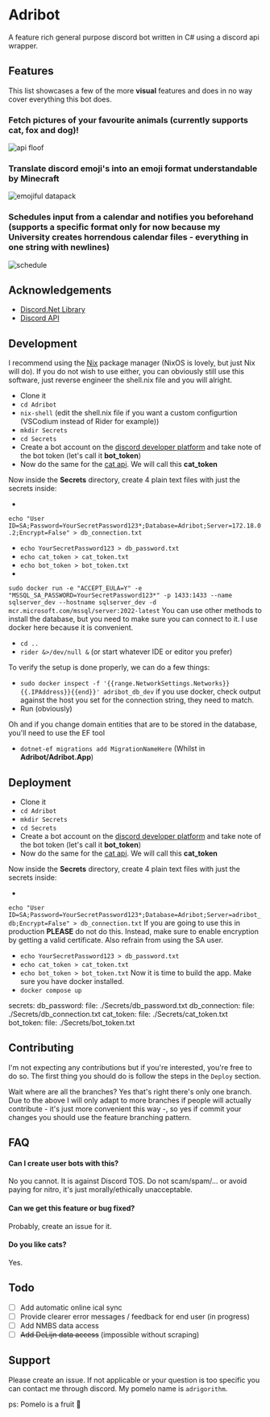 # Adribot

A feature rich general purpose discord bot written in C# using a discord api wrapper.

## Features

This list showcases a few of the more **visual** features and does in no way cover everything this bot does.

### Fetch pictures of your favourite animals (currently supports cat, fox and dog)!

![api floof](https://github.com/Adrigorithm/Adribot/assets/12832161/5e09df1a-19fd-4453-a8ba-f40b9d13a341)

### Translate discord emoji's into an emoji format understandable by Minecraft

![emojiful datapack](https://github.com/Adrigorithm/Adribot/assets/12832161/6428781c-eef9-442a-abca-9a2d7051cdca)

### Schedules input from a calendar and notifies you beforehand (supports a specific format only for now because my University creates horrendous calendar files - everything in one string with newlines)

![schedule](https://github.com/Adrigorithm/Adribot/assets/12832161/69856c2d-b4f0-4578-8d79-31bc4fd9947d)

## Acknowledgements

- [Discord.Net Library](https://github.com/discord-net/Discord.Net)
- [Discord API](https://discord.com/developers/docs/intro)

## Development

I recommend using the [Nix](https://nixos.org/download/) package manager (NixOS is lovely, but just Nix will do). If you
do not wish to use either, you can obviously still use this software, just reverse engineer the shell.nix file and you
will alright.

- Clone it
- `cd Adribot`
- `nix-shell` (edit the shell.nix file if you want a custom configurtion (VSCodium instead of Rider for example))
- `mkdir Secrets`
- `cd Secrets`
- Create a bot account on the [discord developer platform](https://discord.com/developers/applications) and take note of
  the bot token (let's call it **bot_token**)
- Now do the same for the [cat api](https://thecatapi.com/). We will call this **cat_token**

Now inside the **Secrets** directory, create 4 plain text files with just the secrets inside:

-
`echo "User ID=SA;Password=YourSecretPassword123*;Database=Adribot;Server=172.18.0.2;Encrypt=False" > db_connection.txt`
- `echo YourSecretPassword123 > db_password.txt`
- `echo cat_token > cat_token.txt`
- `echo bot_token > bot_token.txt`
-
`sudo docker run -e "ACCEPT_EULA=Y" -e "MSSQL_SA_PASSWORD=YourSecretPassword123*" -p 1433:1433 --name sqlserver_dev --hostname sqlserver_dev -d mcr.microsoft.com/mssql/server:2022-latest`
You can use other methods to install the database, but you need to make sure you can connect to it. I use docker here
because it is convenient.
- `cd ..`
- `rider &>/dev/null &` (or start whatever IDE or editor you prefer)

To verify the setup is done properly, we can do a few things:

- `sudo docker inspect -f '{{range.NetworkSettings.Networks}}{{.IPAddress}}{{end}}' adribot_db_dev` if you use docker,
  check output against the host you set for the connection string, they need to match.
- Run (obviously)

Oh and if you change domain entities that are to be stored in the database, you'll need to use the EF tool

- `dotnet-ef migrations add MigrationNameHere` (Whilst in **Adribot/Adribot.App**)

## Deployment

- Clone it
- `cd Adribot`
- `mkdir Secrets`
- `cd Secrets`
- Create a bot account on the [discord developer platform](https://discord.com/developers/applications) and take note of
  the bot token (let's call it **bot_token**)
- Now do the same for the [cat api](https://thecatapi.com/). We will call this **cat_token**

Now inside the **Secrets** directory, create 4 plain text files with just the secrets inside:

-
`echo "User ID=SA;Password=YourSecretPassword123*;Database=Adribot;Server=adribot_db;Encrypt=False" > db_connection.txt`
If you are going to use this in production **PLEASE** do not do this. Instead, make sure to enable encryption by getting
a valid certificate. Also refrain from using the SA user.
- `echo YourSecretPassword123 > db_password.txt`
- `echo cat_token > cat_token.txt`
- `echo bot_token > bot_token.txt`
  Now it is time to build the app. Make sure you have docker installed.
- `docker compose up`

secrets:
db_password:
file: ./Secrets/db_password.txt
db_connection:
file: ./Secrets/db_connection.txt
cat_token:
file: ./Secrets/cat_token.txt
bot_token:
file: ./Secrets/bot_token.txt

## Contributing

I'm not expecting any contributions but if you're interested, you're free to do so. The first thing you should do is
follow the steps in the `Deploy` section.

Wait where are all the branches? Yes that's right there's only one branch. Due to the above I will only adapt to more
branches if people will actually contribute - it's just more convenient this way -, so yes if commit your changes you
should use the feature branching pattern.

## FAQ

#### Can I create user bots with this?

No you cannot. It is against Discord TOS. Do not scam/spam/... or avoid paying for nitro, it's just morally/ethically
unacceptable.

#### Can we get this feature or bug fixed?

Probably, create an issue for it.

#### Do you like cats?

Yes.

## Todo

- [ ] Add automatic online ical sync
- [ ] Provide clearer error messages / feedback for end user (in progress)
- [ ] Add NMBS data access
- [ ] ~~Add DeLijn data access~~ (impossible without scraping)

## Support

Please create an issue. If not applicable or your question is too specific you can contact me through discord. My pomelo
name is `adrigorithm`.

ps: Pomelo is a fruit 🍊

